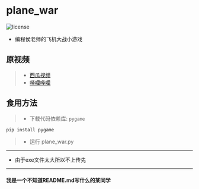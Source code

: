 # plane_war
![license](https://img.shields.io/badge/license-MIT-brightgreen
)
- 编程侯老师的飞机大战小游戏
## 原视频
> - [西瓜视频](https://www.ixigua.com/7182458774987211297?series_flow=1&logTag=7cff01becaab41e30793)
> - [哔哩哔哩](https://www.bilibili.com/video/BV1s8411J7Li/?spm_id_from=333.788.recommend_more_video.0)
## 食用方法
> - 下载代码依赖库: `pygame`
 ```python
pip install pygame
```
> - 运行 plane_war.py
***
- 由于exe文件太大所以不上传先
***
#### 我是一个不知道README.md写什么的某同学
